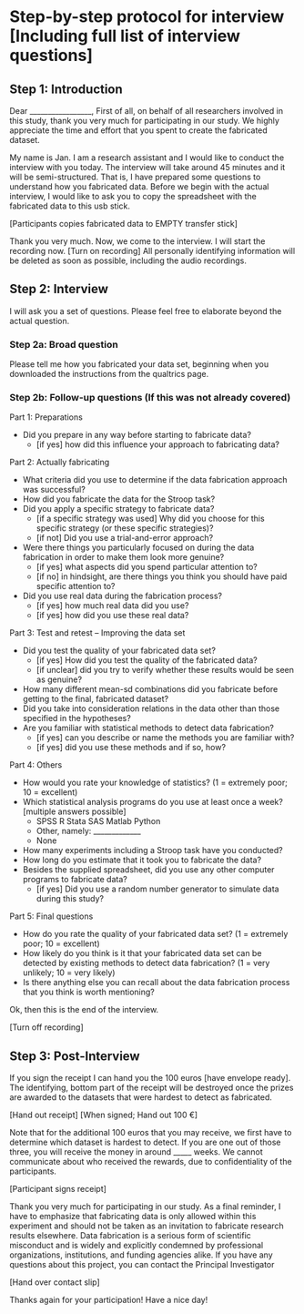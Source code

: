 # Step-by-step protocol for interview [Including full list of interview questions]

## Step 1: Introduction

Dear _________________,
First of all, on behalf of all researchers involved in this study, thank you very much for participating in our study. We highly appreciate the time and effort that you spent to create the fabricated dataset.

My name is Jan. I am a research assistant and I would like to conduct the interview with you today. The interview will take around 45 minutes and it will be semi-structured. That is, I have prepared some questions to understand how you fabricated data.
Before we begin with the actual interview, I would like to ask you to copy the spreadsheet with the fabricated data to this usb stick.

[Participants copies fabricated data to EMPTY transfer stick]

Thank you very much. Now, we come to the interview. I will start the recording now. [Turn on recording] All personally identifying information will be deleted as soon as possible, including the audio recordings.

## Step 2: Interview

I will ask you a set of questions. Please feel free to elaborate beyond the actual question.

### Step 2a: Broad question
Please tell me how you fabricated your data set, beginning when you downloaded the instructions from the qualtrics page.

### Step 2b: Follow-up questions (If this was not already covered)

Part 1: Preparations
- Did you prepare in any way before starting to fabricate data?
	* [if yes] how did this influence your approach to fabricating data?

Part 2: Actually fabricating
- What criteria did you use to determine if the data fabrication approach was successful?
- How did you fabricate the data for the Stroop task?
- Did you apply a specific strategy to fabricate data?
	* [if a specific strategy was used] Why did you choose for this specific strategy (or these specific strategies)?
	* [if not] Did you use a trial-and-error approach?
- Were there things you particularly focused on during the data fabrication in order to make them look more genuine?
	* [if yes] what aspects did you spend particular attention to?
	* [if no] in hindsight, are there things you think you should have paid specific attention to?
- Did you use real data during the fabrication process?
	* [if yes] how much real data did you use?
	* [if yes] how did you use these real data?

Part 3: Test and retest – Improving the data set
- Did you test the quality of your fabricated data set?
	* [if yes] How did you test the quality of the fabricated data?
	* [if unclear] did you try to verify whether these results would be seen as genuine?
- How many different mean-sd combinations did you fabricate before getting to the final, fabricated dataset?
- Did you take into consideration relations in the data other than those specified in the hypotheses?
- Are you familiar with statistical methods to detect data fabrication?
	* [if yes] can you describe or name the methods you are familiar with?
	* [if yes] did you use these methods and if so, how?

Part 4: Others
- How would you rate your knowledge of statistics? (1 = extremely poor; 10 = excellent)
- Which statistical analysis programs do you use at least once a week? [multiple answers possible]
	* SPSS        R        Stata        SAS        Matlab        Python        
	* Other, namely: _____________
	* None
- How many experiments including a Stroop task have you conducted?	
- How long do you estimate that it took you to fabricate the data?
- Besides the supplied spreadsheet, did you use any other computer programs to fabricate data?
	* [if yes] Did you use a random number generator to simulate data during this study?

Part 5: Final questions
- How do you rate the quality of your fabricated data set? (1 = extremely poor; 10 = excellent)
- How likely do you think is it that your fabricated data set can be detected by existing methods to detect data fabrication? (1 = very unlikely; 10 = very likely)
- Is there anything else you can recall about the data fabrication process that you think is worth mentioning?

Ok, then this is the end of the interview. 

[Turn off recording]

## Step 3: Post-Interview

If you sign the receipt I can hand you the 100 euros [have envelope ready]. The identifying, bottom part of the receipt will be destroyed once the prizes are awarded to the datasets that were hardest to detect as fabricated.

[Hand out receipt]
[When signed; Hand out 100 €]

Note that for the additional 100 euros that you may receive, we first have to determine which dataset is hardest to detect. If you are one out of those three, you will receive the money in around _____ weeks. We cannot communicate about who received the rewards, due to confidentiality of the participants.
<!-- Needs to be determined based on the scheduling of the interviews -->

[Participant signs receipt]

Thank you very much for participating in our study. As a final reminder, I have to emphasize that fabricating data is only allowed within this experiment and should not be taken as an invitation to fabricate research results elsewhere. Data fabrication is a serious form of scientific misconduct and is widely and explicitly condemned by professional organizations, institutions, and funding agencies alike.
If you have any questions about this project, you can contact the Principal Investigator

[Hand over contact slip]

Thanks again for your participation! Have a nice day!